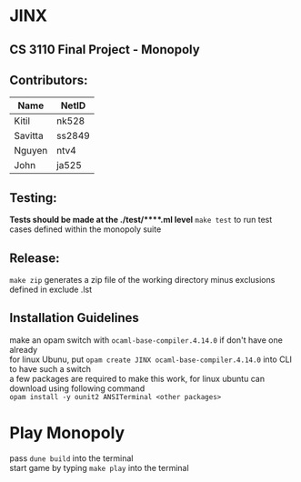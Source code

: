 # JINX
## CS 3110 Final Project - Monopoly

## Contributors: 
| Name | NetID |
|------|-------|
| Kitil | nk528|
| Savitta | ss2849|
| Nguyen | ntv4 |
| John | ja525 |

## Testing: 
**Tests should be made at the ./test/****.ml level**
`make test` to run test cases defined within the monopoly suite

## Release:
`make zip` generates a zip file of the working directory minus exclusions defined in exclude .lst

## Installation Guidelines
 make an opam switch with `ocaml-base-compiler.4.14.0` if don't have one already <br>
 for linux Ubunu, put `opam create JINX ocaml-base-compiler.4.14.0` into CLI to have such a switch <br>
 a few packages are required to make this work, for linux ubuntu can download using following command <br>
 `opam install -y ounit2 ANSITerminal <other packages>` <br>

# Play Monopoly
 pass `dune build` into the terminal <br>
 start game by typing `make play` into the terminal